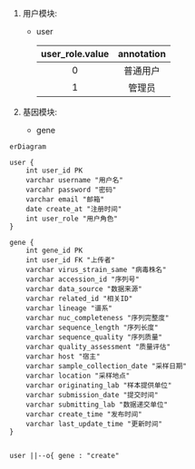 

1. 用户模块: 
    + user

        | user_role.value | annotation |
        | :-: | :-: |
        | 0 | 普通用户 |
        | 1 | 管理员 |

3. 基因模块: 
    + gene

```mermaid
erDiagram 

user {
    int user_id PK
    varchar username "用户名"
    varcahr password "密码"
    varchar email "邮箱"
    date create_at "注册时间"
    int user_role "用户角色"
}

gene {
    int gene_id PK 
    int user_id FK "上传者"
    varchar virus_strain_same "病毒株名"
    varchar accession_id "序列号"
    varchar data_source "数据来源"
    varchar related_id "相关ID"
    varchar lineage "谱系"
    varchar nuc_completeness "序列完整度"
    varchar sequence_length "序列长度"
    varchar sequence_quality "序列质量"
    varchar quality_assessment "质量评估"
    varchar host "宿主"
    varchar sample_collection_date "采样日期"
    varchar location "采样地点"
    varchar originating_lab "样本提供单位"
    varchar submission_date "提交时间"
    varchar submitting_lab "数据递交单位"
    varchar create_time "发布时间"
    varchar last_update_time "更新时间"
}


user ||--o{ gene : "create"

```
